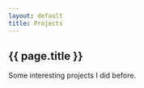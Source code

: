 ```yaml
---
layout: default
title: Projects
---
```

## {{ page.title }}
Some interesting projects I did before.
